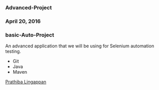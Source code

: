 ### Advanced-Project

### April 20, 2016

### basic-Auto-Project

An advanced application that we will be using for Selenium automation testing.

* Git
* Java
* Maven

[Prathiba Lingappan](http://sqasolution.com) 
